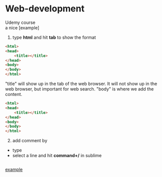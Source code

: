 # Web-development
Udemy course  
a nice [example] 

1. type **html** and hit **tab** to show the format
```html
<html>
<head>
	<title></title>
</head>
<body>
</body>
</html>
```

 "title" will show up in the tab of the web browser. It will not show up in the web browser, but important for web search. "body" is where we add the content.
 
```html
<html>
<head>
	<title></title>
</head>
<body>
</body>
</html>
```

2. add comment by
 * type <!-- comment here blah blah blah -->
 * select a line and hit **command+/** in sublime

```html

```


[example](http://codepen.io/Colt/pen/WQQVvE)

